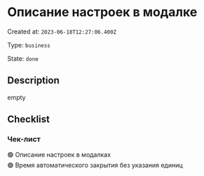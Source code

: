 # Описание настроек в модалке

Created at: `2023-06-18T12:27:06.400Z`

Type: `business`

State: `done`

## Description
empty

## Checklist
### Чек-лист
🟢 Описание настроек в модалках\
🟢 Время автоматического закрытия без указания единиц
